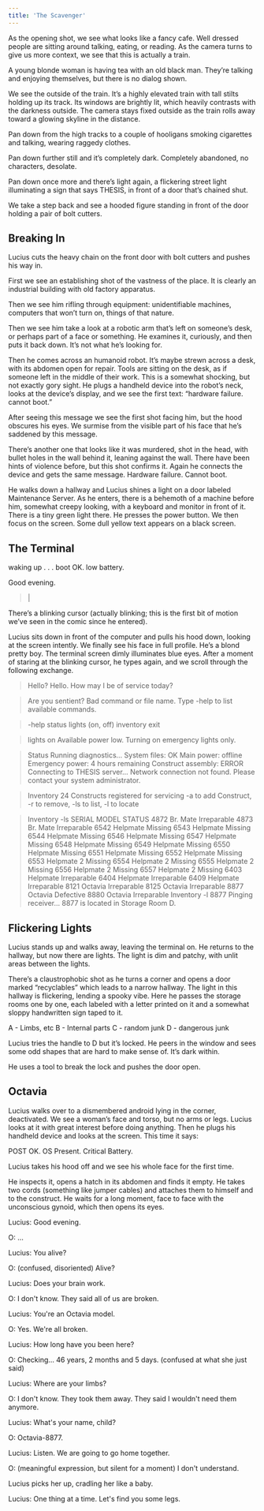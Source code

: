 ```yaml
---
title: 'The Scavenger'
---
```


As the opening shot, we see what looks like a fancy cafe. Well dressed people are sitting around talking, eating, or reading. As the camera turns to give us more context, we see that this is actually a train. 

A young blonde woman is having tea with an old black man. They’re talking and enjoying themselves, but there is no dialog shown.

We see the outside of the train. It’s a highly elevated train with tall stilts holding up its track. Its windows are brightly lit, which heavily contrasts with the darkness outside. The camera stays fixed outside as the train rolls away toward a glowing skyline in the distance.

Pan down from the high tracks to a couple of hooligans smoking cigarettes and talking, wearing raggedy clothes.

Pan down further still and it’s completely dark. Completely abandoned, no characters, desolate.

Pan down once more and there’s light again, a flickering street light illuminating a sign that says THESIS, in front of a door that’s chained shut. 

We take a step back and see a hooded figure standing in front of the door holding a pair of bolt cutters.

## Breaking In
Lucius cuts the heavy chain on the front door with bolt cutters and pushes his way in.

First we see an establishing shot of the vastness of the place. It is clearly an industrial building with old factory apparatus. 

Then we see him rifling through equipment: unidentifiable machines, computers that won’t turn on, things of that nature.

Then we see him take a look at a robotic arm that’s left on someone’s desk, or perhaps part of a face or something. He examines it, curiously, and then puts it back down. It’s not what he’s looking for.

Then he comes across an humanoid robot. It’s maybe strewn across a desk, with its abdomen open for repair. Tools are sitting on the desk, as if someone left in the middle of their work. This is a somewhat shocking, but not exactly gory sight. He plugs a handheld device into the robot’s neck, looks at the device’s display, and we see the first text:
“hardware failure. cannot boot.”

After seeing this message we see the first shot facing him, but the hood obscures his eyes. We surmise from the visible part of his face that he’s saddened by this message.

There’s another one that looks like it was murdered, shot in the head, with bullet holes in the wall behind it, leaning against the wall. There have been hints of violence before, but this shot confirms it. Again he connects the device and gets the same message. Hardware failure. Cannot boot.

He walks down a hallway and Lucius shines a light on a door labeled Maintenance Server. As he enters, there is a behemoth of a machine before him, somewhat creepy looking, with a keyboard and monitor in front of it. There is a tiny green light there. He presses the power button. We then focus on the screen. Some dull yellow text appears on a black screen.

## The Terminal
waking up . . . 
boot OK. low battery.

Good evening.
> |

There’s a blinking cursor (actually blinking; this is the first bit of motion we’ve seen in the comic since he entered).

Lucius sits down in front of the computer and pulls his hood down, looking at the screen intently. We finally see his face in full profile. He’s a blond pretty boy. The terminal screen dimly illuminates blue eyes. After a moment of staring at the blinking cursor, he types again, and we scroll through the following exchange.

> Hello?
Hello. How may I be of service today?

> Are you sentient?
Bad command or file name. Type -help to list available commands.

> -help
status
lights (on, off)
inventory
exit

> lights on
Available power low. Turning on emergency lights only.

> Status
Running diagnostics…
System files: OK
Main power: offline
Emergency power: 4 hours remaining
Construct assembly: ERROR
Connecting to THESIS server… 
Network connection not found. Please contact your system administrator.

> Inventory
24 Constructs registered for servicing
-a to add Construct, -r to remove, -ls to list, -l to locate

> Inventory -ls
SERIAL     MODEL       STATUS
4872       Br. Mate    Irreparable
4873       Br. Mate    Irreparable
6542       Helpmate    Missing
6543	   Helpmate    Missing
6544	   Helpmate    Missing
6546       Helpmate    Missing
6547       Helpmate    Missing
6548       Helpmate    Missing
6549       Helpmate    Missing
6550       Helpmate    Missing
6551       Helpmate    Missing
6552       Helpmate    Missing
6553       Helpmate 2  Missing
6554       Helpmate 2  Missing
6555       Helpmate 2  Missing
6556       Helpmate 2  Missing
6557       Helpmate 2  Missing
6403       Helpmate    Irreparable
6404       Helpmate    Irreparable
6409       Helpmate    Irreparable
8121       Octavia     Irreparable
8125	   Octavia     Irreparable
8877       Octavia     Defective
8880	   Octavia     Irreparable
> Inventory -l 8877
Pinging receiver… 
8877 is located in Storage Room D.

## Flickering Lights
Lucius stands up and walks away, leaving the terminal on. He returns to the hallway, but now there are lights. The light is dim and patchy, with unlit areas between the lights. 

There’s a claustrophobic shot as he turns a corner and opens a door marked “recyclables” which leads to a narrow hallway. The light in this hallway is flickering, lending a spooky vibe. Here he passes the storage rooms one by one, each labeled with a letter printed on it and a somewhat sloppy handwritten sign taped to it.

A - Limbs, etc
B - Internal parts
C - random junk 
D - dangerous junk 

Lucius tries the handle to D but it’s locked. He peers in the window and sees some odd shapes that are hard to make sense of.  It’s dark within.

He uses a tool to break the lock and pushes the door open.

## Octavia
Lucius walks over to a dismembered android lying in the corner, deactivated. We see a woman’s face and torso, but no arms or legs. Lucius looks at it with great interest before doing anything. Then he plugs his handheld device and looks at the screen. This time it says:

POST OK. OS Present. Critical Battery.

Lucius takes his hood off and we see his whole face for the first time. 

He inspects it, opens a hatch in its abdomen and finds it empty. He takes two cords (something like jumper cables) and attaches them to himself and to the construct. He waits for a long moment, face to face with the unconscious gynoid, which then opens its eyes.

Lucius: Good evening.

O: …

Lucius: You alive?

O: (confused, disoriented) Alive?

Lucius: Does your brain work.

O: I don't know. They said all of us are broken.

Lucius: You're an Octavia model.

O: Yes. We're all broken.

Lucius: How long have you been here?

O: Checking… 46 years, 2 months and 5 days. (confused at what she just said)

Lucius: Where are your limbs?

O: I don't know. They took them away. They said I wouldn't need them anymore.

Lucius: What's your name, child?

O: Octavia-8877.

Lucius: Listen. We are going to go home together.

O: (meaningful expression, but silent for a moment) I don't understand.

Lucius picks her up, cradling her like a baby.

Lucius: One thing at a time. Let's find you some legs.